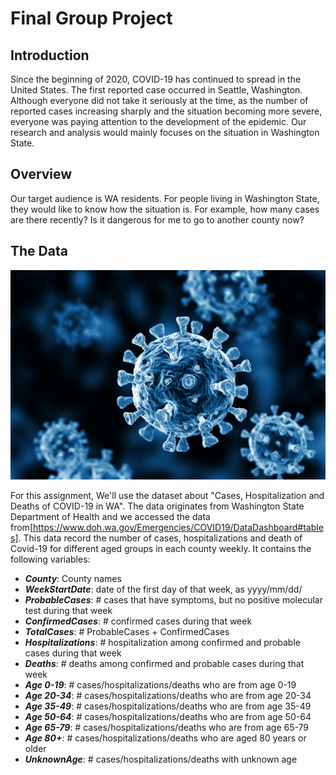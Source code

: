 
# Final Group Project

## Introduction

Since the beginning of 2020, COVID-19 has continued to spread in the United States. The first reported case occurred in Seattle, Washington. Although everyone did not take it seriously at the time, as the number of reported cases increasing sharply and the situation becoming more severe, everyone was paying attention to the development of the epidemic. Our research and analysis would mainly focuses on the situation in Washington State. 

## Overview

Our target audience is WA residents. For people living in Washington State, they would like to know how the situation is. For example, how many cases are there recently? Is it dangerous for me to go to another county now?

## The Data

![Covid-19 virus](covid19virus.jpeg)

For this assignment, We'll use the dataset about "Cases, Hospitalization and Deaths of COVID-19 in WA".  The data originates from Washington State Department of Health and we accessed the data from[https://www.doh.wa.gov/Emergencies/COVID19/DataDashboard#tables]. This data record the number of cases, hospitalizations and death of Covid-19 for different aged groups in each  county weekly. It contains the following variables:

* _**County**_: County names
* _**WeekStartDate**_: date of the first day of that week, as yyyy/mm/dd/
* _**ProbableCases**_: # cases that have symptoms, but no positive molecular test during that week
* _**ConfirmedCases**_: # confirmed cases during that week
* _**TotalCases**_: # ProbableCases + ConfirmedCases
* _**Hospitalizations**_: # hospitalization among confirmed and probable cases during that week
* _**Deaths**_: # deaths among confirmed and probable cases during that week
* _**Age 0-19**_: # cases/hospitalizations/deaths who are from age 0-19
* _**Age 20-34**_: # cases/hospitalizations/deaths who are from age 20-34
* _**Age 35-49**_: # cases/hospitalizations/deaths who are from age 35-49
* _**Age 50-64**_: # cases/hospitalizations/deaths who are from age 50-64
* _**Age 65-79**_: # cases/hospitalizations/deaths who are from age 65-79
* _**Age 80+**_: # cases/hospitalizations/deaths who are aged 80 years or older
* _**UnknownAge**_: # cases/hospitalizations/deaths with unknown age
